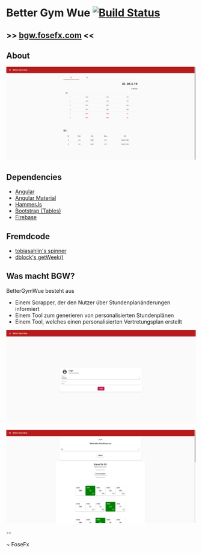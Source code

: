 # Better Gym Wue [![Build Status](https://travis-ci.com/FoseFx/BetterGymWue.svg?branch=master)](https://travis-ci.com/FoseFx/BetterGymWue)
## \>> [bgw.fosefx.com](https://bgw.fosefx.com/) <<
## About

![Sample](https://raw.githubusercontent.com/fosefx/BetterGymWue/master/.github/03-done.png)

## Dependencies

  * [Angular](https://angular.io/)
  * [Angular Material](https://material.angular.io/)
  * [HammerJs](http://hammerjs.github.io/)
  * [Bootstrap (Tables)](http://getbootstrap.com)
  * [Firebase](https://firebase.google.com/)

## Fremdcode

  * [tobiasahlin's spinner](http://tobiasahlin.com/spinkit/)
  * [dblock's getWeek()](https://gist.github.com/dblock/1081513)

## Was macht BGW?

BetterGymWue besteht aus
  * Einem Scrapper, der den Nutzer über Stundenplanänderungen informiert
  * Einem Tool zum generieren von personalisierten Stundenplänen
  * Einem Tool, welches einen personalisierten Vertretungsplan erstellt 

![Sample](https://raw.githubusercontent.com/fosefx/BetterGymWue/master/.github/01-login.png)

![Sample](https://raw.githubusercontent.com/fosefx/BetterGymWue/master/.github/02-setup.png)


--

~ FoseFx
